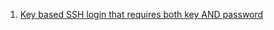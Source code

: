  1. [Key based SSH login that requires both key AND password](https://askubuntu.com/questions/1019999/key-based-ssh-login-that-requires-both-key-and-password)
